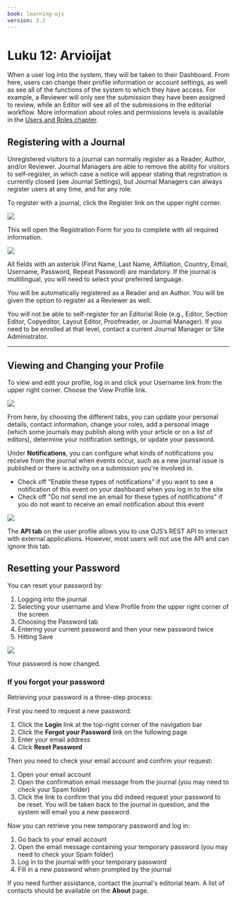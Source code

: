 ```yaml
---
book: learning-ojs
version: 3.2
---
```


# Luku 12: Arvioijat

When a user log into the system, they will be taken to their Dashboard. From here, users can change their profile information or account settings, as well as see all of the functions of the system to which they have access. For example, a Reviewer will only see the submission they have been assigned to review, while an Editor will see all of the submissions in the editorial workflow. More information about roles and permissions levels is available in the [Users and Roles chapter](./users-and-roles.md).


## Registering with a Journal

Unregistered visitors to a journal can normally register as a Reader, Author, and/or Reviewer. Journal Managers are able to remove the ability for visitors to self-register, in which case a notice will appear stating that registration is currently closed (see Journal Settings), but Journal Managers can always register users at any time, and for any role.

To register with a journal, click the Register link on the upper right corner.

![](./assets/learning-ojs-3-registration.png)

This will open the Registration Form for you to complete with all required information.

![](./assets/learning-ojs-3-registration-form.png)

All fields with an asterisk (First Name, Last Name, Affiliation, Country, Email, Username, Password, Repeat Password) are mandatory. If the journal is multilingual, you will need to select your preferred language.

You will be automatically registered as a Reader and an Author. You will be given the option to register as a Reviewer as well.

You will not be able to self-register for an Editorial Role (e.g., Editor, Section Editor, Copyeditor, Layout Editor, Proofreader, or Journal Manager). If you need to be enrolled at that level, contact a current Journal Manager or Site Administrator.

<hr />

## Viewing and Changing your Profile

To view and edit your profile, log in and click your Username link from the upper right corner. Choose the View Profile link.

![](./assets/learning-ojs3.1-ed-view-profile.png)

From here, by choosing the different tabs, you can update your personal details, contact information, change your roles, add a personal image (which some journals may publish along with your article or on a list of editors), determine your notification settings, or update your password.

Under **Notifications**, you can configure what kinds of notifications you receive from the journal when events occur, such as a new journal issue is published or there is activity on a submission you're involved in.

* Check off "Enable these types of notifications" if you want to see a notification of this event on your dashboard when you log in to the site
* Check off "Do not send me an email for these types of notifications" if you do not want to receive an email notification about this event

![](./assets/learning-ojs-3-user-notifications.png)

The **API tab** on the user profile allows you to use OJS’s REST API to interact with external applications.  However, most users will not use the API and can ignore this tab.

## Resetting your Password

You can reset your password by:

1. Logging into the journal
2. Selecting your username and View Profile from the upper right corner of the screen
3. Choosing the Password tab
4. Entering your current password and then your new password twice
5. Hitting Save

![](./assets/learning-ojs3.1-ed-change-pw.png)

Your password is now changed.

### If you forgot your password

Retrieving your password is a three-step process:

First you need to request a new password:

1. Click the **Login** link at the top-right corner of the navigation bar
2. Click the **Forgot your Password** link on the following page
3. Enter your email address
4. Click **Reset Password**

Then you need to check your email account and confirm your request:

1. Open your email account
2. Open the confirmation email message from the journal (you may need to check your Spam folder)
3. Click the link to confirm that you did indeed request your password to be reset. You will be taken back to the journal in question, and the system will email you a new password.

Now you can retrieve you new temporary password and log in:

1. Go back to your email account
2. Open the email message containing your temporary password (you may need to check your Spam folder)
3. Log in to the journal with your temporary password
4. Fill in a new password when prompted by the journal

If you need further assistance, contact the journal's editorial team. A list of contacts should be available on the **About** page.
